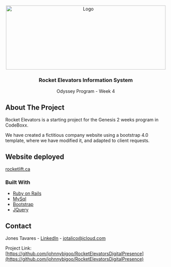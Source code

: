 <!-- PROJECT LOGO -->
<br />
<p align="center">
  <a href="http://rocketelevators-jt.com/assets/images/_rocket/R2.png">
    <img src="/Users/Jones_Mac/CodeBoxx/Odyssey/Week-4/Rocket_Elevators_Information_System/app/assets/images/_rocket/R2.png" alt="Logo" width="500" height="200">
  </a>

  <h3 align="center">Rocket Elevators Information System</h3>
  
  <p align="center">
    Odyssey Program - Week 4
  </p>
</p>



<!-- ABOUT THE PROJECT -->
## About The Project

Rocket Elevators is a starting project for the Genesis 2 weeks program in CodeBoxx. 

We have created a fictitious company website using a bootstrap 4.0 template, where we have modified it, and adapted to client requests.

## Website deployed
[rocketlift.ca](https://rocketlift.ca/)

### Built With
* [Ruby on Rails]()
* [MySql]()
* [Bootstrap](https://getbootstrap.com)
* [JQuery](https://jquery.com)



<!-- CONTACT -->
## Contact

Jones Tavares - [LinkedIn](https://www.linkedin.com/in/jonestavares/) - jotalico@icloud.com

Project Link: [https://github.com/johnnybigoo/RocketElevatorsDigitalPresence](https://github.com/johnnybigoo/RocketElevatorsDigitalPresence)
